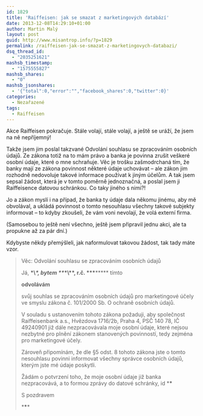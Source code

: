 ```yaml
---
id: 1829
title: 'Raiffeisen: jak se smazat z marketingových databází'
date: 2013-12-08T14:29:10+01:00
author: Martin Malý
layout: post
guid: http://www.misantrop.info/?p=1829
permalink: /raiffeisen-jak-se-smazat-z-marketingovych-databazi/
dsq_thread_id:
  - "2035251621"
mashsb_timestamp:
  - "1575555827"
mashsb_shares:
  - "0"
mashsb_jsonshares:
  - '{"total":0,"error":"","facebook_shares":0,"twitter":0}'
categories:
  - Nezařazené
tags:
  - Raiffeisen
---
```

Akce Raiffeisen pokračuje. Stále volají, stále volají, a ještě se uráží, že jsem na ně nepříjemný!

<!--more-->

Takže jsem jim poslal takzvané Odvolání souhlasu se zpracováním osobních údajů. Ze zákona totiž na to mám právo a banka je povinna zrušit veškeré osobní údaje, které o mne schraňuje. Věc je trošku zašmodrchaná tím, že banky mají ze zákona povinnost některé údaje uchovávat &#8211; ale zákon jim rozhodně nedovoluje takové informace používat k jiným účelům. A tak jsem sepsal žádost, která je v tomto poměrně jednoznačná, a poslal jsem ji Raiffeisence datovou schránkou. Co taky jiného s nimi?!

Jo a zákon myslí i na případ, že banka ty údaje dala někomu jinému, aby mě obvolával, a ukládá povinnost o tomto nesouhlasu všechny takové subjekty informovat &#8211; to kdyby zkoušeli, že vám voni nevolají, že volá externí firma.

(Samosebou to ještě není všechno, ještě jsem připravil jednu akci, ale ta propukne až za pár dní.)

Kdybyste někdy přemýšleli, jak naformulovat takovou žádost, tak tady máte vzor.

> Věc: Odvolání souhlasu se zpracováním osobních údajů
> 
> Já, **\*\\*\*, bytem \*\**\*\\*\*, r.č. \*\*\***\***** tímto
> 
> **odvolávám**
> 
> svůj souhlas se zpracováním osobních údajů pro marketingové účely ve smyslu zákona č. 101/2000 Sb. O ochraně osobních údajů.
> 
> V souladu s ustanovením tohoto zákona požaduji, aby společnost Raiffeisenbank a.s., Hvězdova 1716/2b, Praha 4, PSČ 140 78, IČ 49240901 již dále nezpracovávala moje osobní údaje, které nejsou nezbytné pro plnění zákonem stanovených povinností, tedy zejména pro marketingové účely.
> 
> Zároveň připomínám, že dle §5 odst. 8 tohoto zákona jste o tomto nesouhlasu povinni informovat všechny správce osobních údajů, kterým jste mé údaje poskytli.
> 
> Žádám o potvrzení toho, že moje osobní údaje již banka nezpracovává, a to formou zprávy do datové schránky, id \***\***
> 
> S pozdravem
> 
> \***\****